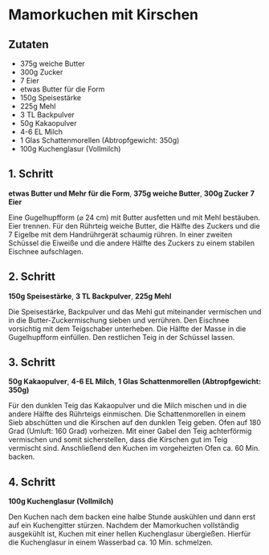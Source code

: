 # Mamorkuchen mit Kirschen
## Zutaten
- 375g weiche Butter
- 300g Zucker
- 7 Eier
- etwas Butter für die Form
- 150g Speisestärke
- 225g Mehl
- 3 TL Backpulver
- 50g Kakaopulver
- 4-6 EL Milch
- 1 Glas Schattenmorellen (Abtropfgewicht: 350g)
- 100g Kuchenglasur (Vollmilch)

## 1. Schritt
**etwas Butter und Mehr für die Form**, **375g weiche Butter**, **300g Zucker**
**7 Eier**

Eine Gugelhupfform ($\varnothing$ 24 cm) mit Butter ausfetten und mit Mehl 
bestäuben. Eier trennen. Für den Rührteig weiche Butter, die Hälfte des Zuckers
und die 7 Eigelbe mit dem Handrührgerät schaumig rühren. In einer zweiten 
Schüssel die Eiweiße und die andere Hälfte des Zuckers zu einem stabilen 
Eischnee aufschlagen.

## 2. Schritt
**150g Speisestärke**, **3 TL Backpulver**, **225g Mehl**

Die Speisestärke, Backpulver und das Mehl gut miteinander vermischen und in die
Butter-Zuckermischung sieben und verrühren. Den Eischnee vorsichtig mit dem 
Teigschaber unterheben. Die Hälfte der Masse in die Gugelhupfform einfüllen. 
Den restlichen Teig in der Schüssel lassen.

## 3. Schritt
**50g Kakaopulver**, **4-6 EL Milch**, 
**1 Glas Schattenmorellen (Abtropfgewicht: 350g)**

Für den dunklen Teig das Kakaopulver und die Milch mischen und in die andere 
Hälfte des Rührteigs einmischen. Die Schattenmorellen in einem Sieb abschütten
und die Kirschen auf den dunklen Teig geben. Ofen auf 180 Grad 
(Umluft: 160 Grad) vorheizen. Mit einer Gabel den Teig achterförmig vermischen
und somit sicherstellen, dass die Kirschen gut im Teig vermischt sind. 
Anschließend den Kuchen im vorgeheizten Ofen ca. 60 Min. backen.

## 4. Schritt
**100g Kuchenglasur (Vollmilch)**

Den Kuchen nach dem backen eine halbe Stunde auskühlen und dann erst auf ein 
Kuchengitter stürzen. Nachdem der Mamorkuchen vollständig ausgekühlt ist, 
Kuchen mit einer hellen Kuchenglasur übergießen. Hierfür die Kuchenglasur in 
einem Wasserbad ca. 10 Min. schmelzen.